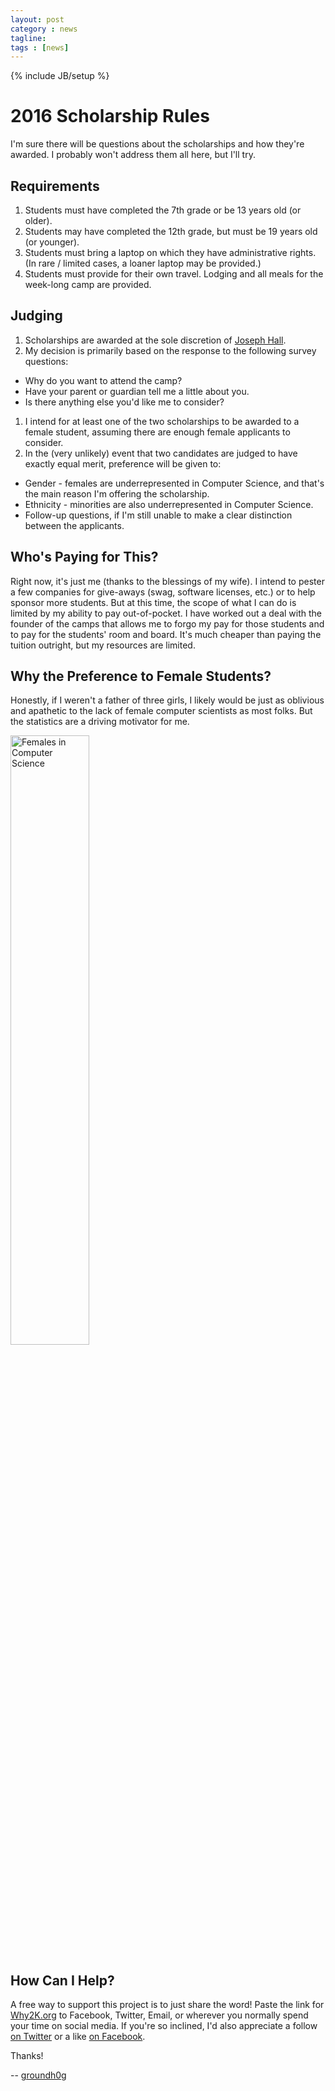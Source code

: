 ```yaml
---
layout: post
category : news
tagline: 
tags : [news]
---
```

{% include JB/setup %}

# 2016 Scholarship Rules

I'm sure there will be questions about the scholarships and how they're awarded. I probably won't address them all here, but I'll try.

## Requirements

1. Students must have completed the 7th grade or be 13 years old (or older).
1. Students may have completed the 12th grade, but must be 19 years old (or younger).
1. Students must bring a laptop on which they have administrative rights. (In rare / limited cases, a loaner laptop may be provided.)
1. Students must provide for their own travel. Lodging and all meals for the week-long camp are provided.

## Judging

1. Scholarships are awarded at the sole discretion of [Joseph Hall](http://why2k.org/about.html).
1. My decision is primarily based on the response to the following survey questions:
  * Why do you want to attend the camp?
  * Have your parent or guardian tell me a little about you.
  * Is there anything else you'd like me to consider?
1. I intend for at least one of the two scholarships to be awarded to a female student, assuming there are enough female applicants to consider.
1. In the (very unlikely) event that two candidates are judged to have exactly equal merit, preference will be given to:
  * Gender - females are underrepresented in Computer Science, and that's the main reason I'm offering the scholarship.
  * Ethnicity - minorities are also underrepresented in Computer Science.
  * Follow-up questions, if I'm still unable to make a clear distinction between the applicants.

## Who's Paying for This?

Right now, it's just me (thanks to the blessings of my wife). I intend to pester a few companies for give-aways (swag, software licenses, etc.) or to help sponsor more students. But at this time, the scope of what I can do is limited by my ability to pay out-of-pocket. I have worked out a deal with the founder of the camps that allows me to forgo my pay for those students and to pay for the students' room and board. It's much cheaper than paying the tuition outright, but my resources are limited.

## Why the Preference to Female Students?

Honestly, if I weren't a father of three girls, I likely would be just as oblivious and apathetic to the lack of female computer scientists as most folks. But the statistics are a driving motivator for me.

<p><img src="{{ BASE_PATH }}/assets/img/stats/GirlsInTech.png" alt="Females in Computer Science" style="width:50%;" /></p>

## How Can I Help?

A free way to support this project is to just share the word! Paste the link for [Why2K.org](http://why2k.org/) to Facebook, Twitter, Email, or wherever you normally spend your time on social media. If you're so inclined, I'd also appreciate a follow [on Twitter](https://twitter.com/groundh0g) or a like [on Facebook](https://www.facebook.com/Fauxcabulary/).

Thanks!

-- [groundh0g](https://twitter.com/groundh0g)
